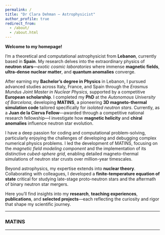 ```yaml
---
permalink: /
title: "Dr Clara Dehman – Astrophysicist"
author_profile: true
redirect_from: 
  - /about/
  - /about.html
---
```


**Welcome to my homepage!**

I’m a theoretical and computational astrophysicist from **Lebanon**, currently based in **Spain**. My research delves into the extraordinary physics of **neutron stars**—*exotic cosmic laboratories* where immense **magnetic fields**, **ultra-dense nuclear matter**, and **quantum anomalies** converge.

After earning my **Bachelor’s degree in Physics** in Lebanon, I pursued advanced studies across Italy, France, and Spain through the *Erasmus Mundus Joint Master in Nuclear Physics,* supported by a competitive **European scholarship**. I completed my **PhD** at the *Autonomous University of Barcelona*, developing **MATINS**, a pioneering **3D magneto-thermal simulation code** tailored specifically for *isolated neutron stars*. Currently, as a **Juan de la Cierva Fellow**—awarded through a competitive national research fellowship—I investigate how **magnetic helicity** and **chiral anomalies** influence neutron star evolution.

I have a deep passion for coding and computational problem-solving, particularly enjoying the challenges of developing and debugging complex numerical physics problems. I led the development of MATINS, focusing on the *magnetic field modeling component* and the implementation of its distinctive *cubed-sphere grid*, enabling detailed magneto-thermal simulations of neutron star crusts over million-year timescales.

Beyond astrophysics, my expertise extends into **nuclear theory**. Collaborating with colleagues, I developed a **finite-temperature equation of state** critical for studying late-stage proto-neutron stars and the aftermath of binary neutron star mergers.

Here you’ll find insights into my **research**, **teaching experiences**, **publications**, and **selected projects**—each reflecting the curiosity and rigor that shape my scientific journey.

---

### MATINS

---
